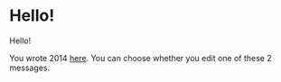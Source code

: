 # Hello!

Hello!

You wrote 2014 [here](https://medium.com/@KatieS/introducing-moxxie-ventures-8e4a73bb6477). You can choose whether you edit one of these 2 messages.